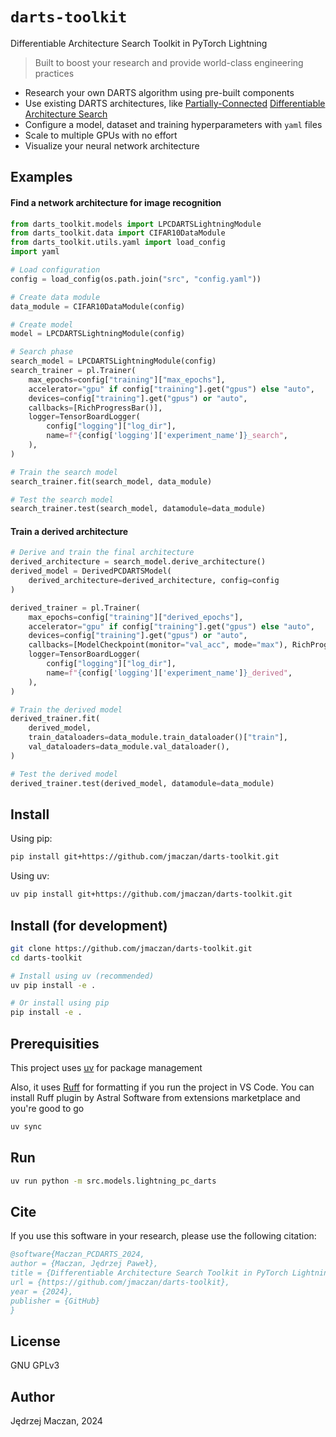 # `darts-toolkit`

Differentiable Architecture Search Toolkit in PyTorch Lightning

> Built to boost your research and provide world-class engineering practices

- Research your own DARTS algorithm using pre-built components
- Use existing DARTS architectures, like [Partially-Connected](https://arxiv.org/abs/1907.05737) [Differentiable Architecture Search](https://arxiv.org/abs/1806.09055)
- Configure a model, dataset and training hyperparameters with `yaml` files
- Scale to multiple GPUs with no effort
- Visualize your neural network architecture

## Examples

#### Find a network architecture for image recognition

```py
from darts_toolkit.models import LPCDARTSLightningModule
from darts_toolkit.data import CIFAR10DataModule
from darts_toolkit.utils.yaml import load_config
import yaml

# Load configuration
config = load_config(os.path.join("src", "config.yaml"))

# Create data module
data_module = CIFAR10DataModule(config)

# Create model
model = LPCDARTSLightningModule(config)

# Search phase
search_model = LPCDARTSLightningModule(config)
search_trainer = pl.Trainer(
    max_epochs=config["training"]["max_epochs"],
    accelerator="gpu" if config["training"].get("gpus") else "auto",
    devices=config["training"].get("gpus") or "auto",
    callbacks=[RichProgressBar()],
    logger=TensorBoardLogger(
        config["logging"]["log_dir"],
        name=f"{config['logging']['experiment_name']}_search",
    ),
)

# Train the search model
search_trainer.fit(search_model, data_module)

# Test the search model
search_trainer.test(search_model, datamodule=data_module)
```

#### Train a derived architecture

```py
# Derive and train the final architecture
derived_architecture = search_model.derive_architecture()
derived_model = DerivedPCDARTSModel(
    derived_architecture=derived_architecture, config=config
)

derived_trainer = pl.Trainer(
    max_epochs=config["training"]["derived_epochs"],
    accelerator="gpu" if config["training"].get("gpus") else "auto",
    devices=config["training"].get("gpus") or "auto",
    callbacks=[ModelCheckpoint(monitor="val_acc", mode="max"), RichProgressBar()],
    logger=TensorBoardLogger(
        config["logging"]["log_dir"],
        name=f"{config['logging']['experiment_name']}_derived",
    ),
)

# Train the derived model
derived_trainer.fit(
    derived_model,
    train_dataloaders=data_module.train_dataloader()["train"],
    val_dataloaders=data_module.val_dataloader(),
)

# Test the derived model
derived_trainer.test(derived_model, datamodule=data_module)
```

## Install

Using pip:

```sh
pip install git+https://github.com/jmaczan/darts-toolkit.git
```

Using uv:

```sh
uv pip install git+https://github.com/jmaczan/darts-toolkit.git
```

## Install (for development)

```sh
git clone https://github.com/jmaczan/darts-toolkit.git
cd darts-toolkit

# Install using uv (recommended)
uv pip install -e .

# Or install using pip
pip install -e .
```

## Prerequisities

This project uses [uv](https://docs.astral.sh/uv/getting-started/installation/) for package management

Also, it uses [Ruff](https://docs.astral.sh/ruff/installation/) for formatting if you run the project in VS Code. You can install Ruff plugin by Astral Software from extensions marketplace and you're good to go

```sh
uv sync
```

## Run

```sh
uv run python -m src.models.lightning_pc_darts
```

## Cite

If you use this software in your research, please use the following citation:

```bibtex
@software{Maczan_PCDARTS_2024,
author = {Maczan, Jędrzej Paweł},
title = {Differentiable Architecture Search Toolkit in PyTorch Lightning},
url = {https://github.com/jmaczan/darts-toolkit},
year = {2024},
publisher = {GitHub}
}
```

## License

GNU GPLv3

## Author

Jędrzej Maczan, 2024
